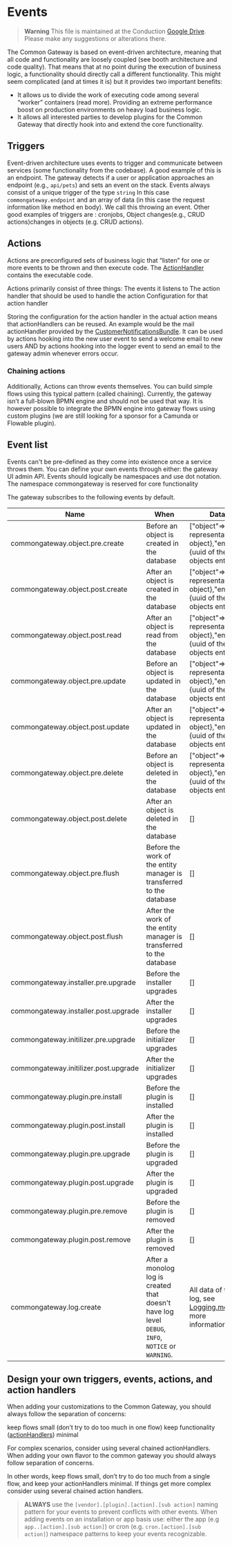 # Events


> **Warning**
> This file is maintained at the Conduction [Google Drive](https://docs.google.com/document/d/1aeNZ9I8H4iq2XigByu96lJSe3Cw-lMcWx8bcuJBHxcE/edit). Please make any suggestions or alterations there.

The Common Gateway is based on event-driven architecture, meaning that all code and functionality are loosely coupled (see booth architecture and code quality). That means that at no point during the execution of business logic, a functionality should directly call a different functionality. This might seem complicated (and at times it is) but it provides two important benefits:

- It allows us to divide the work of executing code among several “worker” containers (read more). Providing an extreme performance boost on production environments on heavy load business logic.
- It allows all interested parties to develop plugins for the Common Gateway that directly hook into and extend the core functionality.

## Triggers

Event-driven architecture uses events to trigger and communicate between services (some functionality from the codebase). A good example of this is an endpoint.  The gateway detects if a user or application approaches an endpoint (e.g., `api/pets`) and sets an event on the stack. Events always consist of a unique trigger of the type `string` In this case `commongateway.endpoint` and an array of data (in this case the request information like method en body). We call this throwing an event. Other good examples of triggers are :
cronjobs,
Object changes(e.g., CRUD actions)changes in objects (e.g. CRUD actions).

## Actions

Actions are preconfigured sets of business logic that “listen” for one or more events to be thrown and then execute code. The [ActionHandler](Action_handlers.md) contains the executable code.

Actions primarily consist of three things:
The events it listens to
The action handler that should be used to handle the action
Configuration for that action handler

Storing the configuration for the action handler in the actual action means that actionHandlers can be reused. An example would be the mail actionHandler provided by the [CustomerNotificationsBundle](https://github.com/commonGateway/customernotificationsBundle). It can be used by actions hooking into the new user event to send a welcome email to new users AND by actions hooking into the logger event to send an email to the gateway admin whenever errors occur.

### Chaining actions

Additionally, Actions can throw events themselves. You can build simple flows using this typical pattern (called chaining). Currently, the gateway isn’t a full-blown BPMN engine and should not be used that way. It is however possible to integrate the BPMN engine into gateway flows using custom plugins (we are still looking for a sponsor for a Camunda or Flowable plugin).

## Event list

Events can't be pre-defined as they come into existence once a service throws them. You can define your own events through either:
the gateway UI
admin API.
Events should logically be namespaces and use dot notation. The namespace commongateway is reserved for core functionality

The gateway subscribes to the following events by default.

| Name                                  | When                                                                                                     | Data                                                                                |
|---------------------------------------|----------------------------------------------------------------------------------------------------------|-------------------------------------------------------------------------------------|
| commongateway.object.pre.create       | Before an object is created in the database                                                              | ["object"=>{array representation of object},"entity"=>{uuid of the objects entity}] |
| commongateway.object.post.create      | After an object is created in the database                                                               | ["object"=>{array representation of object},"entity"=>{uuid of the objects entity}] |
| commongateway.object.post.read        | After an object is read from the database                                                                | ["object"=>{array representation of object},"entity"=>{uuid of the objects entity}] |
| commongateway.object.pre.update       | Before an object is updated in the database                                                              | ["object"=>{array representation of object},"entity"=>{uuid of the objects entity}] |
| commongateway.object.post.update      | After an object is updated in the database                                                               | ["object"=>{array representation of object},"entity"=>{uuid of the objects entity}] |
| commongateway.object.pre.delete       | Before an object is deleted in the database                                                              | ["object"=>{array representation of object},"entity"=>{uuid of the objects entity}] |
| commongateway.object.post.delete      | After an object is deleted in the database                                                               | []                                                                                  |
| commongateway.object.pre.flush        | Before the work of the entity manager is transferred to the database                                     | []                                                                                  |
| commongateway.object.post.flush       | After the work of the entity manager is transferred to the database                                      | []                                                                                  |
| commongateway.installer.pre.upgrade   | Before the installer upgrades                                                                            | []                                                                                  |
| commongateway.installer.post.upgrade  | After the installer upgrades                                                                             | []                                                                                  |
| commongateway.initilizer.pre.upgrade  | Before the initializer upgrades                                                                          | []                                                                                  |
| commongateway.initilizer.post.upgrade | After the initializer upgrades                                                                           | []                                                                                  |
| commongateway.plugin.pre.install      | Before the plugin is installed                                                                           | []                                                                                  |
| commongateway.plugin.post.install     | After the plugin is installed                                                                            | []                                                                                  |
| commongateway.plugin.pre.upgrade      | Before the plugin is upgraded                                                                            | []                                                                                  |
| commongateway.plugin.post.upgrade     | After the plugin is upgraded                                                                             | []                                                                                  |
| commongateway.plugin.pre.remove       | Before the plugin is removed                                                                             | []                                                                                  |
| commongateway.plugin.post.remove      | After the plugin is removed                                                                              | []                                                                                  |
| commongateway.log.create              | After a monolog log is created that doesn't have log level `DEBUG`, `INFO`, `NOTICE` or `WARNING`. | All data of the log, see [Logging.md](Logging.md) for more information.             |



## Design your own triggers, events, actions, and action handlers

When adding your customizations to the Common Gateway, you should always follow the separation of concerns:

keep flows small (don’t try to do too much in one flow)
keep functionality ([actionHandlers](Action_handlers.md)) minimal

For complex scenarios, consider using several chained actionHandlers.
When adding your own flavor to the common gateway you should always follow separation of concerns.

In other words, keep flows small, don’t try to do too much from a single flow, and keep your actionHandlers minimal. If things get more complex consider using several chained action handlers.

> **ALWAYS** use the `[vendor].[plugin].[action].[sub action]` naming pattern for your events to prevent conflicts with other events. When adding events on an installation or app basis use: either the app (e.g `app..[action].[sub action]`) or cron (e.g. `cron.[action].[sub action]`) namespace patterns to keep your events recognizable.

